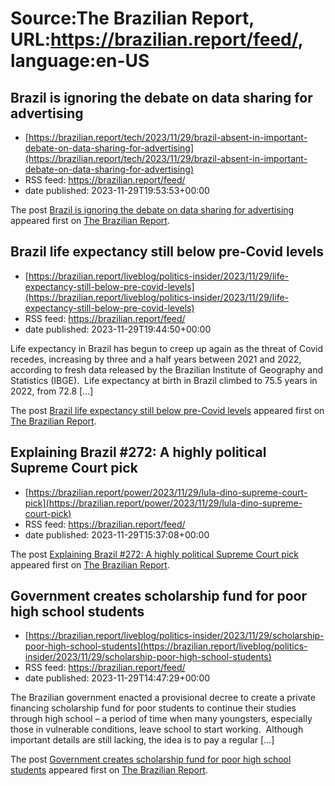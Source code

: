 # Source:The Brazilian Report, URL:https://brazilian.report/feed/, language:en-US

## Brazil is ignoring the debate on data sharing for advertising
 - [https://brazilian.report/tech/2023/11/29/brazil-absent-in-important-debate-on-data-sharing-for-advertising](https://brazilian.report/tech/2023/11/29/brazil-absent-in-important-debate-on-data-sharing-for-advertising)
 - RSS feed: https://brazilian.report/feed/
 - date published: 2023-11-29T19:53:53+00:00

<p>The post <a href="https://brazilian.report/tech/2023/11/29/brazil-absent-in-important-debate-on-data-sharing-for-advertising/" rel="nofollow">Brazil is ignoring the debate on data sharing for advertising</a> appeared first on <a href="https://brazilian.report" rel="nofollow">The Brazilian Report</a>.</p>

## Brazil life expectancy still below pre-Covid levels
 - [https://brazilian.report/liveblog/politics-insider/2023/11/29/life-expectancy-still-below-pre-covid-levels](https://brazilian.report/liveblog/politics-insider/2023/11/29/life-expectancy-still-below-pre-covid-levels)
 - RSS feed: https://brazilian.report/feed/
 - date published: 2023-11-29T19:44:50+00:00

<p>Life expectancy in Brazil has begun to creep up again as the threat of Covid recedes, increasing by three and a half years between 2021 and 2022, according to fresh data released by the Brazilian Institute of Geography and Statistics (IBGE).  Life expectancy at birth in Brazil climbed to 75.5 years in 2022, from 72.8 [&#8230;]</p>
<p>The post <a href="https://brazilian.report/liveblog/politics-insider/2023/11/29/life-expectancy-still-below-pre-covid-levels/" rel="nofollow">Brazil life expectancy still below pre-Covid levels</a> appeared first on <a href="https://brazilian.report" rel="nofollow">The Brazilian Report</a>.</p>

## Explaining Brazil #272: A highly political Supreme Court pick
 - [https://brazilian.report/power/2023/11/29/lula-dino-supreme-court-pick](https://brazilian.report/power/2023/11/29/lula-dino-supreme-court-pick)
 - RSS feed: https://brazilian.report/feed/
 - date published: 2023-11-29T15:37:08+00:00

<p>The post <a href="https://brazilian.report/power/2023/11/29/lula-dino-supreme-court-pick/" rel="nofollow">Explaining Brazil #272: A highly political Supreme Court pick</a> appeared first on <a href="https://brazilian.report" rel="nofollow">The Brazilian Report</a>.</p>

## Government creates scholarship fund for poor high school students
 - [https://brazilian.report/liveblog/politics-insider/2023/11/29/scholarship-poor-high-school-students](https://brazilian.report/liveblog/politics-insider/2023/11/29/scholarship-poor-high-school-students)
 - RSS feed: https://brazilian.report/feed/
 - date published: 2023-11-29T14:47:29+00:00

<p>The Brazilian government enacted a provisional decree to create a private financing scholarship fund for poor students to continue their studies through high school – a period of time when many youngsters, especially those in vulnerable conditions, leave school to start working.&#160; Although important details are still lacking, the idea is to pay a regular [&#8230;]</p>
<p>The post <a href="https://brazilian.report/liveblog/politics-insider/2023/11/29/scholarship-poor-high-school-students/" rel="nofollow">Government creates scholarship fund for poor high school students</a> appeared first on <a href="https://brazilian.report" rel="nofollow">The Brazilian Report</a>.</p>

